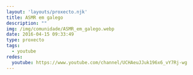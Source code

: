 ```yaml
---
layout: 'layouts/proxecto.njk'
title: ASMR em galego
description: ""
img: /img/comunidade/ASMR_em_galego.webp
date: 2016-04-15 09:33:49
type: proxecto
tags:
  - youtube
redes:
  youtube: https://www.youtube.com/channel/UCHAeuJJuk196x6_vY7Rj-wg
---
```

